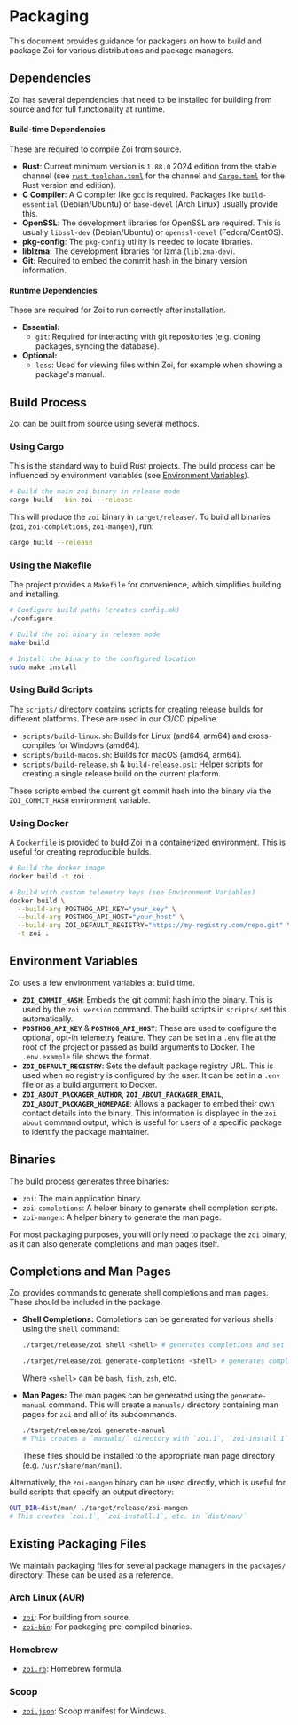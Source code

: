 # Packaging

This document provides guidance for packagers on how to build and package Zoi for various distributions and package managers.

## Dependencies

Zoi has several dependencies that need to be installed for building from source and for full functionality at runtime.

#### Build-time Dependencies

These are required to compile Zoi from source.

- **Rust**: Current minimum version is `1.88.0` 2024 edition from the stable channel (see [`rust-toolchan.toml`](./rust-toolchain.toml) for the channel and [`Cargo.toml`](./Cargo.toml) for the Rust version and edition).
- **C Compiler**: A C compiler like `gcc` is required. Packages like `build-essential` (Debian/Ubuntu) or `base-devel` (Arch Linux) usually provide this.
- **OpenSSL**: The development libraries for OpenSSL are required. This is usually `libssl-dev` (Debian/Ubuntu) or `openssl-devel` (Fedora/CentOS).
- **pkg-config**: The `pkg-config` utility is needed to locate libraries.
- **liblzma**: The development libraries for lzma (`liblzma-dev`).
- **Git**: Required to embed the commit hash in the binary version information.

#### Runtime Dependencies

These are required for Zoi to run correctly after installation.

- **Essential:**
  - `git`: Required for interacting with git repositories (e.g. cloning packages, syncing the database).
- **Optional:**
  - `less`: Used for viewing files within Zoi, for example when showing a package's manual.

## Build Process

Zoi can be built from source using several methods.

### Using Cargo

This is the standard way to build Rust projects. The build process can be influenced by environment variables (see [Environment Variables](#environment-variables)).

```sh
# Build the main zoi binary in release mode
cargo build --bin zoi --release
```

This will produce the `zoi` binary in `target/release/`. To build all binaries (`zoi`, `zoi-completions`, `zoi-mangen`), run:

```sh
cargo build --release
```

### Using the Makefile

The project provides a `Makefile` for convenience, which simplifies building and installing.

```sh
# Configure build paths (creates config.mk)
./configure

# Build the zoi binary in release mode
make build

# Install the binary to the configured location
sudo make install
```

### Using Build Scripts

The `scripts/` directory contains scripts for creating release builds for different platforms. These are used in our CI/CD pipeline.

- `scripts/build-linux.sh`: Builds for Linux (and64, arm64) and cross-compiles for Windows (amd64).
- `scripts/build-macos.sh`: Builds for macOS (amd64, arm64).
- `scripts/build-release.sh` & `build-release.ps1`: Helper scripts for creating a single release build on the current platform.

These scripts embed the current git commit hash into the binary via the `ZOI_COMMIT_HASH` environment variable.

### Using Docker

A `Dockerfile` is provided to build Zoi in a containerized environment. This is useful for creating reproducible builds.

```sh
# Build the docker image
docker build -t zoi .

# Build with custom telemetry keys (see Environment Variables)
docker build \
  --build-arg POSTHOG_API_KEY="your_key" \
  --build-arg POSTHOG_API_HOST="your_host" \
  --build-arg ZOI_DEFAULT_REGISTRY="https://my-registry.com/repo.git" \
  -t zoi .
```

## Environment Variables

Zoi uses a few environment variables at build time.

- **`ZOI_COMMIT_HASH`**: Embeds the git commit hash into the binary. This is used by the `zoi version` command. The build scripts in `scripts/` set this automatically.
- **`POSTHOG_API_KEY`** & **`POSTHOG_API_HOST`**: These are used to configure the optional, opt-in telemetry feature. They can be set in a `.env` file at the root of the project or passed as build arguments to Docker. The `.env.example` file shows the format.
- **`ZOI_DEFAULT_REGISTRY`**: Sets the default package registry URL. This is used when no registry is configured by the user. It can be set in a `.env` file or as a build argument to Docker.
- **`ZOI_ABOUT_PACKAGER_AUTHOR`**, **`ZOI_ABOUT_PACKAGER_EMAIL`**, **`ZOI_ABOUT_PACKAGER_HOMEPAGE`**: Allows a packager to embed their own contact details into the binary. This information is displayed in the `zoi about` command output, which is useful for users of a specific package to identify the package maintainer.

## Binaries

The build process generates three binaries:

- `zoi`: The main application binary.
- `zoi-completions`: A helper binary to generate shell completion scripts.
- `zoi-mangen`: A helper binary to generate the man page.

For most packaging purposes, you will only need to package the `zoi` binary, as it can also generate completions and man pages itself.

## Completions and Man Pages

Zoi provides commands to generate shell completions and man pages. These should be included in the package.

- **Shell Completions:**
  Completions can be generated for various shells using the `shell` command:

  ```sh
  ./target/release/zoi shell <shell> # generates completions and set them up for the user
  ```

  ```sh
  ./target/release/zoi generate-completions <shell> # generates completions and prints them
  ```

  Where `<shell>` can be `bash`, `fish`, `zsh`, etc.

- **Man Pages:**
  The man pages can be generated using the `generate-manual` command. This will create a `manuals/` directory containing man pages for `zoi` and all of its subcommands.
  ```sh
  ./target/release/zoi generate-manual
  # This creates a `manuals/` directory with `zoi.1`, `zoi-install.1`, etc.
  ```
  These files should be installed to the appropriate man page directory (e.g. `/usr/share/man/man1`).

Alternatively, the `zoi-mangen` binary can be used directly, which is useful for build scripts that specify an output directory:

```sh
OUT_DIR=dist/man/ ./target/release/zoi-mangen
# This creates `zoi.1`, `zoi-install.1`, etc. in `dist/man/`
```

## Existing Packaging Files

We maintain packaging files for several package managers in the `packages/` directory. These can be used as a reference.

### Arch Linux (AUR)

- [`zoi`](./packages/aur/zoi/PKGBUILD): For building from source.
- [`zoi-bin`](./packages/aur/zoi-bin/PKGBUILD): For packaging pre-compiled binaries.

### Homebrew

- [`zoi.rb`](./packages/brew/zoi.rb): Homebrew formula.

### Scoop

- [`zoi.json`](./packages/scoop/zoi.json): Scoop manifest for Windows.
